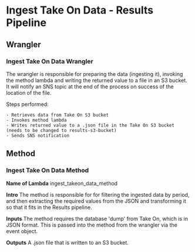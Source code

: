 # Ingest Take On Data - Results Pipeline

## Wrangler

### Ingest Take On Data Wrangler

The wrangler is responsible for preparing the data (ingesting it), invoking the method lambda and writing the returned value to a file in an S3 bucket. It will notify an SNS topic at the end of the process on success of the location of the file.

Steps performed:

    - Retrieves data from Take On S3 bucket
    - Invokes method lambda
    - Writes returned value to a .json file in the Take On S3 bucket (needs to be changed to results-s3-bucket)
    - Sends SNS notification

## Method

### Ingest Take On Data Method

**Name of Lambda** ingest_takeon_data_method

**Intro** The method is responsible for for filtering the ingested data by period, and then extracting the required values from the JSON and transforming it so that it fits in the Results pipeline.

**Inputs** The method requires the database 'dump' from Take On, which is in JSON format. This is passed into the method from the wrangler via the event object.

**Outputs** A .json file that is written to an S3 bucket.